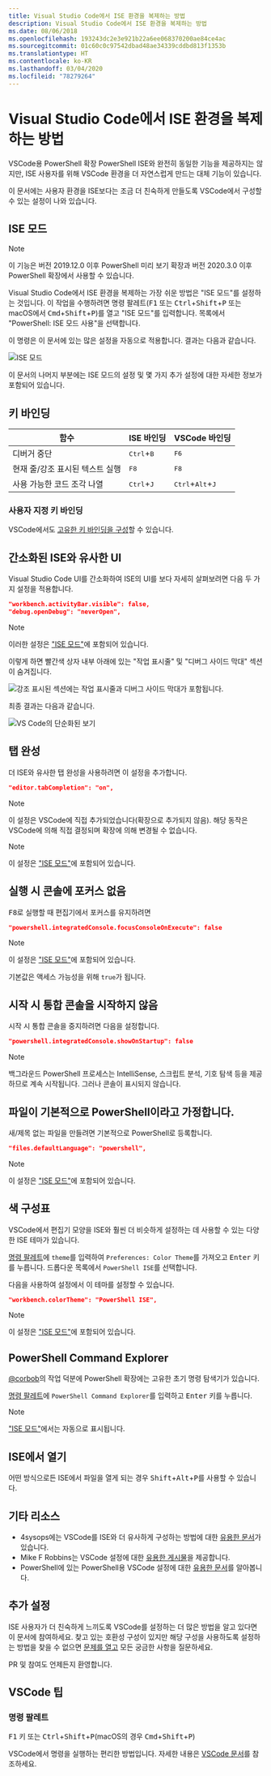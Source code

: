 ```yaml
---
title: Visual Studio Code에서 ISE 환경을 복제하는 방법
description: Visual Studio Code에서 ISE 환경을 복제하는 방법
ms.date: 08/06/2018
ms.openlocfilehash: 193243dc2e3e921b22a6ee068370200ae84ce4ac
ms.sourcegitcommit: 01c60c0c97542dbad48ae34339cddbd813f1353b
ms.translationtype: HT
ms.contentlocale: ko-KR
ms.lasthandoff: 03/04/2020
ms.locfileid: "78279264"
---
```

# <a name="how-to-replicate-the-ise-experience-in-visual-studio-code"></a>Visual Studio Code에서 ISE 환경을 복제하는 방법

VSCode용 PowerShell 확장 PowerShell ISE와 완전히 동일한 기능을 제공하지는 않지만, ISE 사용자를 위해 VSCode 환경을 더 자연스럽게 만드는 대체 기능이 있습니다.

이 문서에는 사용자 환경을 ISE보다는 조금 더 친숙하게 만들도록 VSCode에서 구성할 수 있는 설정이 나와 있습니다.

## <a name="ise-mode"></a>ISE 모드

> [!NOTE]
> 이 기능은 버전 2019.12.0 이후 PowerShell 미리 보기 확장과 버전 2020.3.0 이후 PowerShell 확장에서 사용할 수 있습니다.

Visual Studio Code에서 ISE 환경을 복제하는 가장 쉬운 방법은 "ISE 모드"를 설정하는 것입니다.
이 작업을 수행하려면 명령 팔레트(<kbd>F1</kbd> 또는 <kbd>Ctrl</kbd>+<kbd>Shift</kbd>+<kbd>P</kbd> 또는 macOS에서 <kbd>Cmd</kbd>+<kbd>Shift</kbd>+<kbd>P</kbd>)를 열고 "ISE 모드"를 입력합니다.
목록에서 "PowerShell: ISE 모드 사용"을 선택합니다.

이 명령은 이 문서에 있는 많은 설정을 자동으로 적용합니다.
결과는 다음과 같습니다.

![ISE 모드](media/How-To-Replicate-the-ISE-Experience-In-VSCode/3-ise-mode.png)

이 문서의 나머지 부분에는 ISE 모드의 설정 및 몇 가지 추가 설정에 대한 자세한 정보가 포함되어 있습니다.

## <a name="key-bindings"></a>키 바인딩

| 함수                              | ISE 바인딩                  | VSCode 바인딩                              |
| ----------------                      | -----------                  | --------------                              |
| 디버거 중단          | <kbd>Ctrl</kbd>+<kbd>B</kbd> | <kbd>F6</kbd>                               |
| 현재 줄/강조 표시된 텍스트 실행 | <kbd>F8</kbd>                | <kbd>F8</kbd>                               |
| 사용 가능한 코드 조각 나열               | <kbd>Ctrl</kbd>+<kbd>J</kbd> | <kbd>Ctrl</kbd>+<kbd>Alt</kbd>+<kbd>J</kbd> |

### <a name="custom-key-bindings"></a>사용자 지정 키 바인딩

VSCode에서도 [고유한 키 바인딩을 구성](https://code.visualstudio.com/docs/getstarted/keybindings#_custom-keybindings-for-refactorings)할 수 있습니다.

## <a name="simplified-ise-like-ui"></a>간소화된 ISE와 유사한 UI

Visual Studio Code UI를 간소화하여 ISE의 UI를 보다 자세히 살펴보려면 다음 두 가지 설정을 적용합니다.

```json
"workbench.activityBar.visible": false,
"debug.openDebug": "neverOpen",
```

> [!NOTE]
> 이러한 설정은 ["ISE 모드"](#ise-mode)에 포함되어 있습니다.

이렇게 하면 빨간색 상자 내부 아래에 있는 "작업 표시줄" 및 "디버그 사이드 막대" 섹션이 숨겨집니다.

![강조 표시된 섹션에는 작업 표시줄과 디버그 사이드 막대가 포함됩니다.](media/How-To-Replicate-the-ISE-Experience-In-VSCode/1-highlighted-sidebar.png)

최종 결과는 다음과 같습니다.

![VS Code의 단순화된 보기](media/How-To-Replicate-the-ISE-Experience-In-VSCode/2-simplified-ui.png)

## <a name="tab-completion"></a>탭 완성

더 ISE와 유사한 탭 완성을 사용하려면 이 설정을 추가합니다.

```json
"editor.tabCompletion": "on",
```

> [!NOTE]
> 이 설정은 VSCode에 직접 추가되었습니다(확장으로 추가되지 않음). 해당 동작은 VSCode에 의해 직접 결정되며 확장에 의해 변경될 수 없습니다.

> [!NOTE]
> 이 설정은 ["ISE 모드"](#ise-mode)에 포함되어 있습니다.

## <a name="no-focus-on-console-when-executing"></a>실행 시 콘솔에 포커스 없음

<kbd>F8</kbd>로 실행할 때 편집기에서 포커스를 유지하려면

```json
"powershell.integratedConsole.focusConsoleOnExecute": false
```

> [!NOTE]
> 이 설정은 ["ISE 모드"](#ise-mode)에 포함되어 있습니다.

기본값은 액세스 가능성을 위해 `true`가 됩니다.

## <a name="dont-start-integrated-console-on-startup"></a>시작 시 통합 콘솔을 시작하지 않음

시작 시 통합 콘솔을 중지하려면 다음을 설정합니다.

```json
"powershell.integratedConsole.showOnStartup": false
```

> [!NOTE]
> 백그라운드 PowerShell 프로세스는 IntelliSense, 스크립트 분석, 기호 탐색 등을 제공하므로 계속 시작됩니다. 그러나 콘솔이 표시되지 않습니다.

## <a name="assume-files-are-powershell-by-default"></a>파일이 기본적으로 PowerShell이라고 가정합니다.

새/제목 없는 파일을 만들려면 기본적으로 PowerShell로 등록합니다.

```json
"files.defaultLanguage": "powershell",
```

> [!NOTE]
> 이 설정은 ["ISE 모드"](#ise-mode)에 포함되어 있습니다.

## <a name="color-scheme"></a>색 구성표

VSCode에서 편집기 모양을 ISE와 훨씬 더 비슷하게 설정하는 데 사용할 수 있는 다양한 ISE 테마가 있습니다.

[명령 팔레트]에 `theme`를 입력하여 `Preferences: Color Theme`를 가져오고 <kbd>Enter</kbd> 키를 누릅니다.
드롭다운 목록에서 `PowerShell ISE`를 선택합니다.

다음을 사용하여 설정에서 이 테마를 설정할 수 있습니다.

```json
"workbench.colorTheme": "PowerShell ISE",
```

> [!NOTE]
> 이 설정은 ["ISE 모드"](#ise-mode)에 포함되어 있습니다.

## <a name="powershell-command-explorer"></a>PowerShell Command Explorer

[@corbob](https://github.com/corbob)의 작업 덕분에 PowerShell 확장에는 고유한 초기 명령 탐색기가 있습니다.

[명령 팔레트]에 `PowerShell Command Explorer`를 입력하고 <kbd>Enter</kbd> 키를 누릅니다.

> [!NOTE]
> ["ISE 모드"](#ise-mode)에서는 자동으로 표시됩니다.

## <a name="open-in-the-ise"></a>ISE에서 열기

어떤 방식으로든 ISE에서 파일을 열게 되는 경우 <kbd>Shift</kbd>+<kbd>Alt</kbd>+<kbd>P</kbd>를 사용할 수 있습니다.

## <a name="other-resources"></a>기타 리소스

- 4sysops에는 VSCode를 ISE와 더 유사하게 구성하는 방법에 대한 [유용한 문서](https://4sysops.com/archives/make-visual-studio-code-look-and-behave-like-powershell-ise/)가 있습니다.
- Mike F Robbins는 VSCode 설정에 대한 [유용한 게시물](https://mikefrobbins.com/2017/08/24/how-to-install-visual-studio-code-and-configure-it-as-a-replacement-for-the-powershell-ise/)을 제공합니다.
- PowerShell에 있는 PowerShell용 VSCode 설정에 대한 [유용한 문서](https://www.learnpwsh.com/setup-vs-code-for-powershell/)를 알아봅니다.

## <a name="more-settings"></a>추가 설정

ISE 사용자가 더 친숙하게 느끼도록 VSCode를 설정하는 더 많은 방법을 알고 있다면 이 문서에 참여하세요. 찾고 있는 호환성 구성이 있지만 해당 구성을 사용하도록 설정하는 방법을 찾을 수 없으면 [문제를 열고](https://github.com/PowerShell/vscode-powershell/issues/new/choose) 모든 궁금한 사항을 질문하세요.

PR 및 참여도 언제든지 환영합니다.

## <a name="vscode-tips"></a>VSCode 팁

### <a name="command-palette"></a>명령 팔레트

<kbd>F1</kbd> 키 또는 <kbd>Ctrl</kbd>+<kbd>Shift</kbd>+<kbd>P</kbd>(macOS의 경우 <kbd>Cmd</kbd>+<kbd>Shift</kbd>+<kbd>P</kbd>)

VSCode에서 명령을 실행하는 편리한 방법입니다.
자세한 내용은 [VSCode 문서](https://code.visualstudio.com/docs/getstarted/userinterface#_command-palette)를 참조하세요.

[명령 팔레트]: #command-palette
